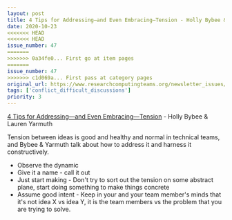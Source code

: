 ```yaml
---
layout: post
title: 4 Tips for Addressing—and Even Embracing—Tension - Holly Bybee & Lauren Yarmuth
date: 2020-10-23
<<<<<<< HEAD
<<<<<<< HEAD
issue_number: 47
=======
>>>>>>> 0a34fe0... First go at item pages
=======
issue_number: 47
>>>>>>> c1d069a... First pass at category pages
original_url: https://www.researchcomputingteams.org/newsletter_issues/0047
tags: ['conflict_difficult_discussions']
priority: 3
---
```


<!-- markdownlint-disable MD033 -->
<!-- markdownlint-disable MD041 -->
<!-- markdownlint-disable MD049 -->

[4 Tips for Addressing—and Even Embracing—Tension](https://www.ideo.com/blog/4-tips-for-addressing-and-even-embracing-tension) - Holly Bybee & Lauren Yarmuth

Tension between ideas is good and healthy and normal in technical teams, and Bybee & Yarmuth talk about how to address it and harness it constructively.

- Observe the dynamic
- Give it a name - call it out
- Just start making - Don't try to sort out the tension on some abstract plane, start doing something to make things concrete
- Assume good intent - Keep in your and your team member's minds that it's not idea X vs idea Y, it is the team members vs the problem that you are trying to solve.
